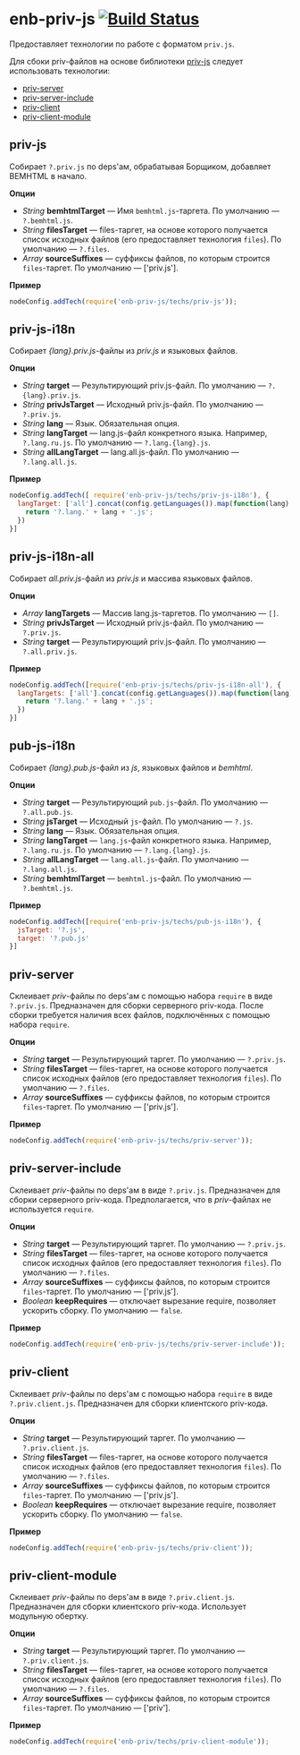 # enb-priv-js [![Build Status](https://travis-ci.org/enb-make/enb-priv-js.png?branch=master)](https://travis-ci.org/enb-make/enb-priv-js)

Предоставляет технологии по работе с форматом `priv.js`.

Для сбоки priv-файлов на основе библиотеки [priv-js](https://github.com/maxvipon/priv-js) следует использовать технологии:

* [priv-server](#priv-server)
* [priv-server-include](#priv-server-include)
* [priv-client](#priv-client)
* [priv-client-module](#priv-client-module)

## priv-js

Собирает `?.priv.js` по deps'ам, обрабатывая Борщиком, добавляет BEMHTML в начало.

**Опции**

* *String* **bemhtmlTarget** — Имя `bemhtml.js`-таргета. По умолчанию — `?.bemhtml.js`.
* *String* **filesTarget** — files-таргет, на основе которого получается список исходных файлов
  (его предоставляет технология `files`). По умолчанию — `?.files`.
* *Array* **sourceSuffixes** — суффиксы файлов, по которым строится `files`-таргет. По умолчанию — ['priv.js'].

**Пример**

```js
nodeConfig.addTech(require('enb-priv-js/techs/priv-js'));
```

## priv-js-i18n

Собирает *{lang}.priv.js*-файлы из *priv.js* и языковых файлов.

**Опции**

* *String* **target** — Результирующий priv.js-файл. По умолчанию — `?.{lang}.priv.js`.
* *String* **privJsTarget** — Исходный priv.js-файл. По умолчанию — `?.priv.js`.
* *String* **lang** — Язык. Обязательная опция.
* *String* **langTarget** — lang.js-файл конкретного языка. Например, `?.lang.ru.js`.
  По умолчанию — `?.lang.{lang}.js`.
* *String* **allLangTarget** — lang.all.js-файл. По умолчанию — `?.lang.all.js`.

**Пример**

```js
nodeConfig.addTech([ require('enb-priv-js/techs/priv-js-i18n'), {
  langTarget: ['all'].concat(config.getLanguages()).map(function(lang) {
    return '?.lang.' + lang + '.js';
  })
}]
```

## priv-js-i18n-all

Собирает *all.priv.js*-файл из *priv.js* и массива языковых файлов.

**Опции**

* *Array* **langTargets** — Массив lang.js-таргетов. По умолчанию — `[]`.
* *String* **privJsTarget** — Исходный priv.js-файл. По умолчанию — `?.priv.js`.
* *String* **target** — Результирующий priv.js-файл. По умолчанию — `?.all.priv.js`.

**Пример**

```js
nodeConfig.addTech([require('enb-priv-js/techs/priv-js-i18n-all'), {
  langTargets: ['all'].concat(config.getLanguages()).map(function(lang) {
    return '?.lang.' + lang + '.js';
  })
}]
```

## pub-js-i18n

Собирает *{lang}.pub.js*-файл из *js*, языковых файлов и *bemhtml*.

**Опции**

* *String* **target** — Результирующий `pub.js`-файл. По умолчанию — `?.all.pub.js`.
* *String* **jsTarget** — Исходный `js`-файл. По умолчанию — `?.js`.
* *String* **lang** — Язык. Обязательная опция.
* *String* **langTarget** — `lang.js`-файл конкретного языка. Например, `?.lang.ru.js`.
  По умолчанию — `?.lang.{lang}.js`.
* *String* **allLangTarget** — `lang.all.js`-файл. По умолчанию — `?.lang.all.js`.
* *String* **bemhtmlTarget** — `bemhtml.js`-файл. По умолчанию — `?.bemhtml.js`.

**Пример**

```js
nodeConfig.addTech([require('enb-priv-js/techs/pub-js-i18n'), {
  jsTarget: '?.js',
  target: '?.pub.js'
}]
```

## priv-server

Склеивает *priv*-файлы по deps'ам с помощью набора `require` в виде `?.priv.js`.
Предназначен для сборки серверного priv-кода. После сборки требуется наличия всех файлов,
подключённых с помощью набора `require`.

**Опции**

* *String* **target** — Результирующий таргет. По умолчанию — `?.priv.js`.
* *String* **filesTarget** — files-таргет, на основе которого получается список исходных файлов
 (его предоставляет технология `files`). По умолчанию — `?.files`.
* *Array* **sourceSuffixes** — суффиксы файлов, по которым строится `files`-таргет. По умолчанию — ['priv.js'].

**Пример**

```js
nodeConfig.addTech(require('enb-priv-js/techs/priv-server'));
```

## priv-server-include

Склеивает *priv*-файлы по deps'ам в виде `?.priv.js`. Предназначен для сборки серверного priv-кода.
Предполагается, что в *priv*-файлах не используется `require`.

**Опции**

* *String* **target** — Результирующий таргет. По умолчанию — `?.priv.js`.
* *String* **filesTarget** — files-таргет, на основе которого получается список исходных файлов
  (его предоставляет технология `files`). По умолчанию — `?.files`.
* *Array* **sourceSuffixes** — суффиксы файлов, по которым строится `files`-таргет. По умолчанию — ['priv.js'].
* *Boolean* **keepRequires** — отключает вырезание require, позволяет ускорить сборку. По умолчанию — `false`.

**Пример**

```js
nodeConfig.addTech(require('enb-priv-js/techs/priv-server-include'));
```

## priv-client

Склеивает *priv*-файлы по deps'ам с помощью набора `require` в виде `?.priv.client.js`.
Предназначен для сборки клиентского priv-кода.

**Опции**

* *String* **target** — Результирующий таргет. По умолчанию — `?.priv.client.js`.
* *String* **filesTarget** — files-таргет, на основе которого получается список исходных файлов 
  (его предоставляет технология `files`). По умолчанию — `?.files`.
* *Array* **sourceSuffixes** — суффиксы файлов, по которым строится `files`-таргет. По умолчанию — ['priv.js'].
* *Boolean* **keepRequires** — отключает вырезание require, позволяет ускорить сборку. По умолчанию — `false`.

**Пример**

```js
nodeConfig.addTech(require('enb-priv-js/techs/priv-client'));
```

## priv-client-module

Склеивает *priv*-файлы по deps'ам в виде `?.priv.client.js`. Предназначен для сборки клиентского priv-кода.
Использует модульную обертку.

**Опции**

* *String* **target** — Результирующий таргет. По умолчанию — `?.priv.client.js`.
* *String* **filesTarget** — files-таргет, на основе которого получается список исходных файлов
  (его предоставляет технология `files`). По умолчанию — `?.files`.
* *Array* **sourceSuffixes** — суффиксы файлов, по которым строится `files`-таргет. По умолчанию — ['priv'].

**Пример**

```js
nodeConfig.addTech(require('enb-priv/techs/priv-client-module'));
```
